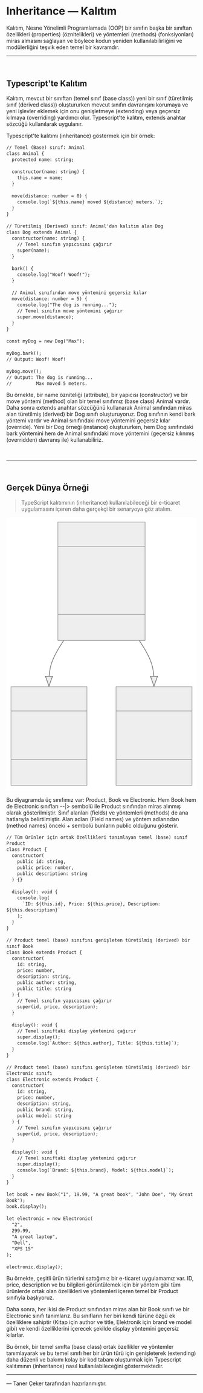 # Inheritance — Kalıtım

Kalıtım, Nesne Yönelimli Programlamada (OOP) bir sınıfın başka bir sınıftan özellikleri (properties) (öznitelikleri) ve yöntemleri (methods) (fonksiyonları) miras almasını sağlayan ve böylece kodun yeniden kullanılabilirliğini ve modülerliğini teşvik eden temel bir kavramdır.
<br/>

---

<br/>

## Typescript'te Kalıtım

Kalıtım, mevcut bir sınıftan (temel sınıf (base class)) yeni bir sınıf (türetilmiş sınıf (derived class)) oluştururken mevcut sınıfın davranışını korumaya ve yeni işlevler eklemek için onu genişletmeye (extending) veya geçersiz kılmaya (overriding) yardımcı olur. Typescript'te kalıtım, extends anahtar sözcüğü kullanılarak uygulanır.

Typescript'te kalıtımı (inheritance) göstermek için bir örnek:

```tsx
// Temel (Base) sınıf: Animal
class Animal {
  protected name: string;

  constructor(name: string) {
    this.name = name;
  }

  move(distance: number = 0) {
    console.log(`${this.name} moved ${distance} meters.`);
  }
}

// Türetilmiş (Derived) sınıf: Animal'dan kalıtım alan Dog
class Dog extends Animal {
  constructor(name: string) {
    // Temel sınıfın yapıcısını çağırır
    super(name);
  }

  bark() {
    console.log("Woof! Woof!");
  }

  // Animal sınıfından move yöntemini geçersiz kılar
  move(distance: number = 5) {
    console.log("The dog is running...");
    // Temel sınıfın move yöntemini çağırır
    super.move(distance);
  }
}

const myDog = new Dog("Max");

myDog.bark();
// Output: Woof! Woof!

myDog.move();
// Output: The dog is running...
//         Max moved 5 meters.
```

Bu örnekte, bir name özniteliği (attribute), bir yapıcısı (constructor) ve bir move yöntemi (method) olan bir temel sınıfımız (base class) Animal vardır. Daha sonra extends anahtar sözcüğünü kullanarak Animal sınıfından miras alan türetilmiş (derived) bir Dog sınıfı oluşturuyoruz. Dog sınıfının kendi bark yöntemi vardır ve Animal sınıfındaki move yöntemini geçersiz kılar (override). Yeni bir Dog örneği (instance) oluştururken, hem Dog sınıfındaki bark yöntemini hem de Animal sınıfındaki move yöntemini (geçersiz kılınmış (overridden) davranış ile) kullanabiliriz.

<br/>

---

<br/>

## Gerçek Dünya Örneği

> TypeScript kalıtımının (inheritance) kullanılabileceği bir e-ticaret uygulamasını içeren daha gerçekçi bir senaryoya göz atalım.

![inheritance-example.svg](../../images/inheritance-example.svg)

Bu diyagramda üç sınıfımız var: Product, Book ve Electronic. Hem Book hem de Electronic sınıfları --|> sembolü ile Product sınıfından miras alınmış olarak gösterilmiştir. Sınıf alanları (fields) ve yöntemleri (methods) de ana hatlarıyla belirtilmiştir. Alan adları (Field names) ve yöntem adlarından (method names) önceki + sembolü bunların public olduğunu gösterir.

```tsx
// Tüm ürünler için ortak özellikleri tanımlayan temel (base) sınıf Product
class Product {
  constructor(
    public id: string,
    public price: number,
    public description: string
  ) {}

  display(): void {
    console.log(
      `ID: ${this.id}, Price: ${this.price}, Description: ${this.description}`
    );
  }
}

// Product temel (base) sınıfını genişleten türetilmiş (derived) bir sınıf Book
class Book extends Product {
  constructor(
    id: string,
    price: number,
    description: string,
    public author: string,
    public title: string
  ) {
    // Temel sınıfın yapıcısını çağırır
    super(id, price, description);
  }

  display(): void {
    // Temel sınıftaki display yöntemini çağırır
    super.display();
    console.log(`Author: ${this.author}, Title: ${this.title}`);
  }
}

// Product temel (base) sınıfını genişleten türetilmiş (derived) bir Electronic sınıfı
class Electronic extends Product {
  constructor(
    id: string,
    price: number,
    description: string,
    public brand: string,
    public model: string
  ) {
    // Temel sınıfın yapıcısını çağırır
    super(id, price, description);
  }

  display(): void {
    // Temel sınıftaki display yöntemini çağırır
    super.display();
    console.log(`Brand: ${this.brand}, Model: ${this.model}`);
  }
}

let book = new Book("1", 19.99, "A great book", "John Doe", "My Great Book");
book.display();

let electronic = new Electronic(
  "2",
  299.99,
  "A great laptop",
  "Dell",
  "XPS 15"
);

electronic.display();
```

Bu örnekte, çeşitli ürün türlerini sattığımız bir e-ticaret uygulamamız var. ID, price, description ve bu bilgileri görüntülemek için bir yöntem gibi tüm ürünlerde ortak olan özellikleri ve yöntemleri içeren temel bir Product sınıfıyla başlıyoruz.

Daha sonra, her ikisi de Product sınıfından miras alan bir Book sınıfı ve bir Electronic sınıfı tanımlarız. Bu sınıfların her biri kendi türüne özgü ek özelliklere sahiptir (Kitap için author ve title, Elektronik için brand ve model gibi) ve kendi özelliklerini içerecek şekilde display yöntemini geçersiz kılarlar.

Bu örnek, bir temel sınıfta (base class) ortak özellikler ve yöntemler tanımlayarak ve bu temel sınıfı her bir ürün türü için genişleterek (extending) daha düzenli ve bakımı kolay bir kod tabanı oluşturmak için Typescript kalıtımının (inheritance) nasıl kullanılabileceğini göstermektedir.

---

— Taner Çeker tarafından hazırlanmıştır.
